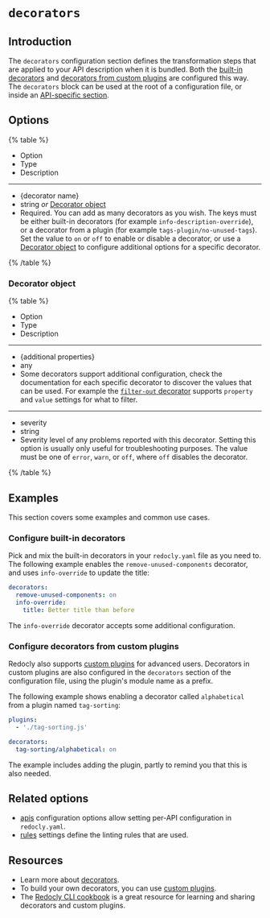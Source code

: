 # `decorators`

## Introduction

The `decorators` configuration section defines the transformation steps that are applied to your API description when it is bundled.
Both the [built-in decorators](../../decorators.md) and [decorators from custom plugins](../../custom-plugins/custom-decorators.md) are configured this way.
The `decorators` block can be used at the root of a configuration file, or inside an [API-specific section](./apis.md).

## Options

{% table %}

- Option
- Type
- Description

---

- {decorator name}
- string _or_ [Decorator object](#decorator-object)
- Required. You can add as many decorators as you wish. The keys must be either built-in decorators (for example `info-description-override`), or a decorator from a plugin (for example `tags-plugin/no-unused-tags`). Set the value to `on` or `off` to enable or disable a decorator, or use a [Decorator object](#decorator-object) to configure additional options for a specific decorator.

{% /table %}

### Decorator object

{% table %}

- Option
- Type
- Description

---

- {additional properties}
- any
- Some decorators support additional configuration, check the documentation for each specific decorator to discover the values that can be used. For example the [`filter-out` decorator](../../decorators/filter-out.md) supports `property` and `value` settings for what to filter.

---

- severity
- string
- Severity level of any problems reported with this decorator. Setting this option is usually only useful for troubleshooting purposes. The value must be one of `error`, `warn`, or `off`, where `off` disables the decorator.

{% /table %}

## Examples

This section covers some examples and common use cases.

### Configure built-in decorators

Pick and mix the built-in decorators in your `redocly.yaml` file as you need to.
The following example enables the `remove-unused-components` decorator, and uses `info-override` to update the title:

```yaml
decorators:
  remove-unused-components: on
  info-override:
    title: Better title than before
```

The `info-override` decorator accepts some additional configuration.

### Configure decorators from custom plugins

Redocly also supports [custom plugins](../../custom-plugins/custom-rules.md) for advanced users.
Decorators in custom plugins are also configured in the `decorators` section of the configuration file, using the plugin's module name as a prefix.

The following example shows enabling a decorator called `alphabetical` from a plugin named `tag-sorting`:

```yaml
plugins:
  - './tag-sorting.js'

decorators:
  tag-sorting/alphabetical: on
```

The example includes adding the plugin, partly to remind you that this is also needed.

## Related options

- [apis](./apis.md) configuration options allow setting per-API configuration in `redocly.yaml`.
- [rules](./rules.md) settings define the linting rules that are used.

## Resources

- Learn more about [decorators](../../decorators.md).
- To build your own decorators, you can use [custom plugins](../../custom-plugins/index.md).
- The [Redocly CLI cookbook](https://github.com/Redocly/redocly-cli-cookbook) is a great resource for learning and sharing decorators and custom plugins.
